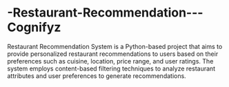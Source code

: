 # -Restaurant-Recommendation---Cognifyz
Restaurant Recommendation System is a Python-based project that aims to provide personalized restaurant recommendations to users based on their preferences such as cuisine, location, price range, and user ratings. The system employs content-based filtering techniques to analyze restaurant attributes and user preferences to generate recommendations.

